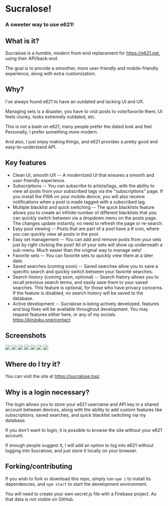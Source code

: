 # Sucralose!
### A sweeter way to use e621!

## What is it?
Sucralose is a humble, modern front-end replacement for https://e621.net, using their API/back-end.

The goal is to provide a smoother, more user-friendly and mobile-friendly experience,
along with extra customization.

## Why?
I've always found e621 to have an outdated and lacking UI and UX.

Managing sets is a disaster, you have to visit posts to vote/favorite them, UI feels clunky, looks extremely outdated, etc.

This is not a bash on e621, many people prefer the dated look and feel. Personally, I prefer something more modern.

And also, I just enjoy making things, and e621 provides a pretty good and easy-to-understand API.

## Key features

- Clean UI, smooth UX -- A modernized UI that ensures a smooth and user-friendly experience.
- Subscriptions -- You can subscribe to artists/tags, with the ability to view all posts from your subscribed tags via the "subscriptions" page. If you install the PWA on your mobile device, you will also receive notifications when a post is made tagged with a subscribed tag.
- Multiple blacklist and quick switching -- The quick blacklists feature allows you to create an infinite number of different blacklists that you can quickly switch between via a dropdown menu on the posts page. The changes update instantly, no need to refresh the page or re-search.
- Easy pool viewing -- Posts that are part of a pool have a # icon, where you can quickly view all posts in the pool.
- Easy set management -- You can add and remove posts from your sets just by right clicking the post! All of your sets will show up underneath a sub-menu. Much easier than the original way to manage sets!
- Favorite sets -- You can favorite sets to quickly view them at a later date.
- Saved searches (coming soon) -- Saved searches allow you to save a specific search and quickly switch between your favorite searches.
- Search history (coming soon, optional) -- Search history allows you to recall previous search terms, and easily save them to your saved searches. This feature is optional, for those who have privacy concerns. If the feature is disabled, no search history will be saved to the database.
- Active development -- Sucralose is being actively developed, features and bug fixes will be available throughout development. You may request features either here, or any of my socials. https://kinzoku.one/contact

## Screenshots
![](https://i.imgur.com/L87tQcM.png)
![](https://i.imgur.com/t1EQLOL.png)
![](https://i.imgur.com/dmfuskc.png)
![](https://i.imgur.com/ZJ3AmKT.png)
![](https://i.imgur.com/ErYaCNu.png)
![](https://i.imgur.com/Vv642Fg.jpg)
![](https://i.imgur.com/N9rOOu4.png)

## Where do I try it?
You can visit the site at https://sucralose.top/.

## Why is a login necessary?
The login allows you to store your e621 username and API key in a shared account between devices, along with the ability to add custom features like subscriptions, saved searches, and quick blacklist switching via my database.

If you don't want to login, it is possible to browse the site without your e621 account.

If enough people suggest it, I will add an option to log into e621 without logging into Sucralose, and just store it locally on your browser.

## Forking/contributing
If you wish to fork or download this repo, simply run `npm i` to install its dependencies,
and `npm start` to start the development environment.

You will need to create your own secret.js file with a Firebase project. As that data is not visible on GitHub.